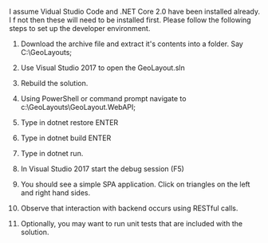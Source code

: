 I assume Vidual Studio Code and .NET Core 2.0 have been installed already. I f not then these will need to be installed first.
Please follow the following steps to set up the developer environment.

1. Download the archive file and extract it's contents into a folder. Say C:\GeoLayouts;
2. Use Visual Studio 2017 to open the GeoLayout.sln
3. Rebuild the solution.
4. Using PowerShell or command prompt navigate to c:\GeoLayouts\GeoLayout.WebAPI;
5. Type in dotnet restore ENTER
6. Type in dotnet build ENTER
7. Type in dotnet run.

8. In Visual Studio 2017 start the debug session (F5)
9. You should see a simple SPA application. Click on triangles on the left and right hand sides.
10. Observe that interaction with backend occurs using RESTful calls.
11. Optionally, you may want to run unit tests that are included with the solution.
